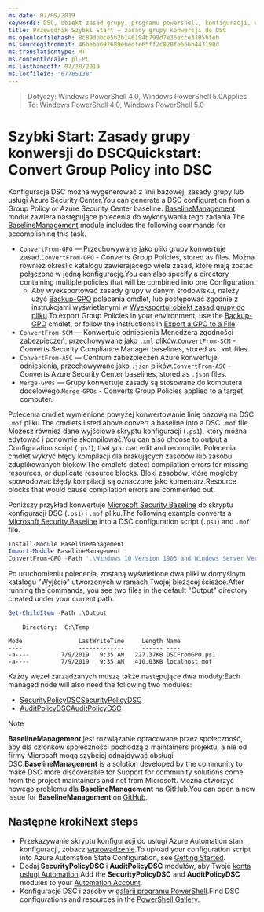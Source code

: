 ```yaml
---
ms.date: 07/09/2019
keywords: DSC, obiekt zasad grupy, programu powershell, konfiguracji, ustawienia
title: Przewodnik Szybki Start — zasady grupy konwersji do DSC
ms.openlocfilehash: 8c89dbbce5b2b146194b799d7e36ecce3105bfeb
ms.sourcegitcommit: 46bebe692689ebedfe65ff2c828fe666b443198d
ms.translationtype: MT
ms.contentlocale: pl-PL
ms.lasthandoff: 07/10/2019
ms.locfileid: "67785138"
---
```

> <span data-ttu-id="1494f-103">Dotyczy: Windows PowerShell 4.0, Windows PowerShell 5.0</span><span class="sxs-lookup"><span data-stu-id="1494f-103">Applies To: Windows PowerShell 4.0, Windows PowerShell 5.0</span></span>

# <a name="quickstart-convert-group-policy-into-dsc"></a><span data-ttu-id="1494f-104">Szybki Start: Zasady grupy konwersji do DSC</span><span class="sxs-lookup"><span data-stu-id="1494f-104">Quickstart: Convert Group Policy into DSC</span></span>

<span data-ttu-id="1494f-105">Konfiguracja DSC można wygenerować z linii bazowej, zasady grupy lub usługi Azure Security Center.</span><span class="sxs-lookup"><span data-stu-id="1494f-105">You can generate a DSC configuration from a Group Policy or Azure Security Center baseline.</span></span> <span data-ttu-id="1494f-106">[BaselineManagement](https://www.powershellgallery.com/packages/BaselineManagement) moduł zawiera następujące polecenia do wykonywania tego zadania.</span><span class="sxs-lookup"><span data-stu-id="1494f-106">The [BaselineManagement](https://www.powershellgallery.com/packages/BaselineManagement) module includes the following commands for accomplishing this task.</span></span>

- <span data-ttu-id="1494f-107">`ConvertFrom-GPO` — Przechowywane jako pliki grupy konwertuje zasad.</span><span class="sxs-lookup"><span data-stu-id="1494f-107">`ConvertFrom-GPO` - Converts Group Policies, stored as files.</span></span> <span data-ttu-id="1494f-108">Można również określić katalogu zawierającego wiele zasad, które mają zostać połączone w jedną konfigurację.</span><span class="sxs-lookup"><span data-stu-id="1494f-108">You can also specify a directory containing multiple policies that will be combined into one Configuration.</span></span>
  - <span data-ttu-id="1494f-109">Aby wyeksportować zasady grupy w danym środowisku, należy użyć [Backup-GPO](/powershell/module/grouppolicy/backup-gpo?view=win10-ps) polecenia cmdlet, lub postępować zgodnie z instrukcjami wyświetlanymi w [Wyeksportuj obiekt zasad grupy do pliku](/microsoft-desktop-optimization-pack/agpm/export-a-gpo-to-a-file).</span><span class="sxs-lookup"><span data-stu-id="1494f-109">To export Group Policies in your environment, use the [Backup-GPO](/powershell/module/grouppolicy/backup-gpo?view=win10-ps) cmdlet, or follow the instructions in [Export a GPO to a File](/microsoft-desktop-optimization-pack/agpm/export-a-gpo-to-a-file).</span></span>
- <span data-ttu-id="1494f-110">`ConvertFrom-SCM` — Konwertuje odniesienia Menedżera zgodności zabezpieczeń, przechowywane jako `.xml` plików.</span><span class="sxs-lookup"><span data-stu-id="1494f-110">`ConvertFrom-SCM` - Converts Security Compliance Manager baselines, stored as `.xml` files.</span></span>
- <span data-ttu-id="1494f-111">`ConvertFrom-ASC` — Centrum zabezpieczeń Azure konwertuje odniesienia, przechowywane jako `.json` plików.</span><span class="sxs-lookup"><span data-stu-id="1494f-111">`ConvertFrom-ASC` - Converts Azure Security Center baselines, stored as `.json` files.</span></span>
- <span data-ttu-id="1494f-112">`Merge-GPOs` — Grupy konwertuje zasady są stosowane do komputera docelowego.</span><span class="sxs-lookup"><span data-stu-id="1494f-112">`Merge-GPOs` - Converts Group Policies applied to a target computer.</span></span>

<span data-ttu-id="1494f-113">Polecenia cmdlet wymienione powyżej konwertowanie linię bazową na DSC `.mof` pliku.</span><span class="sxs-lookup"><span data-stu-id="1494f-113">The cmdlets listed above convert a baseline into a DSC `.mof` file.</span></span> <span data-ttu-id="1494f-114">Możesz również dane wyjściowe skryptu konfiguracji (`.ps1`), który można edytować i ponownie skompilować.</span><span class="sxs-lookup"><span data-stu-id="1494f-114">You can also choose to output a Configuration script (`.ps1`), that you can edit and recompile.</span></span> <span data-ttu-id="1494f-115">Polecenia cmdlet wykryć błędy kompilacji dla brakujących zasobów lub zasobu zduplikowanych bloków.</span><span class="sxs-lookup"><span data-stu-id="1494f-115">The cmdlets detect compilation errors for missing resources, or duplicate resource blocks.</span></span> <span data-ttu-id="1494f-116">Bloki zasobów, które mogłoby spowodować błędy kompilacji są oznaczone jako komentarz.</span><span class="sxs-lookup"><span data-stu-id="1494f-116">Resource blocks that would cause compilation errors are commented out.</span></span>

<span data-ttu-id="1494f-117">Poniższy przykład konwertuje [Microsoft Security Baseline](https://www.microsoft.com/en-us/download/details.aspx?id=55319) do skryptu konfiguracji DSC (`.ps1`) i `.mof` pliku.</span><span class="sxs-lookup"><span data-stu-id="1494f-117">The following example converts a [Microsoft Security Baseline](https://www.microsoft.com/en-us/download/details.aspx?id=55319) into a DSC configuration script (`.ps1`) and `.mof` file.</span></span>

```powershell
Install-Module BaselineManagement
Import-Module BaselineManagement
ConvertFrom-GPO -Path '.\Windows 10 Version 1903 and Windows Server Version 1903 Security Baseline\GPOs\' -OutputConfigurationScript
```

<span data-ttu-id="1494f-118">Po uruchomieniu polecenia, zostaną wyświetlone dwa pliki w domyślnym katalogu "Wyjście" utworzonych w ramach Twojej bieżącej ścieżce.</span><span class="sxs-lookup"><span data-stu-id="1494f-118">After running the commands, you see two files in the default "Output" directory created under your current path.</span></span>

```powershell
Get-ChildItem -Path .\Output
```

```Output
    Directory:  C:\Temp

Mode                LastWriteTime     Length Name
----                -------------     ------ ----
-a----         7/9/2019   9:35 AM   227.37KB DSCFromGPO.ps1
-a----         7/9/2019   9:35 AM   410.03KB localhost.mof
```

<span data-ttu-id="1494f-119">Każdy węzeł zarządzanych muszą także następujące dwa moduły:</span><span class="sxs-lookup"><span data-stu-id="1494f-119">Each managed node will also need the following two modules:</span></span>

- [<span data-ttu-id="1494f-120">SecurityPolicyDSC</span><span class="sxs-lookup"><span data-stu-id="1494f-120">SecurityPolicyDSC</span></span>](https://www.powershellgallery.com/packages/SecurityPolicyDsc)
- [<span data-ttu-id="1494f-121">AuditPolicyDSC</span><span class="sxs-lookup"><span data-stu-id="1494f-121">AuditPolicyDSC</span></span>](https://www.powershellgallery.com/packages/AuditPolicyDsc)

> [!NOTE]
> <span data-ttu-id="1494f-122">**BaselineManagement** jest rozwiązanie opracowane przez społeczność, aby dla członków społeczności pochodzą z maintainers projektu, a nie od firmy Microsoft mogą szybciej odnajdywać obsługi DSC.</span><span class="sxs-lookup"><span data-stu-id="1494f-122">**BaselineManagement** is a solution developed by the community to make DSC more discoverable for Support for community solutions come from the project maintainers and not from Microsoft.</span></span> <span data-ttu-id="1494f-123">Można otworzyć nowego problemu dla **BaselineManagement** na [GitHub](https://github.com/microsoft/BaselineManagement).</span><span class="sxs-lookup"><span data-stu-id="1494f-123">You can open a new issue for **BaselineManagement** on [GitHub](https://github.com/microsoft/BaselineManagement).</span></span>

## <a name="next-steps"></a><span data-ttu-id="1494f-124">Następne kroki</span><span class="sxs-lookup"><span data-stu-id="1494f-124">Next steps</span></span>

- <span data-ttu-id="1494f-125">Przekazywanie skryptu konfiguracji do usługi Azure Automation stan konfiguracji, zobacz [wprowadzenie](/automation/automation-dsc-getting-started#importing-a-configuration-into-azure-automation).</span><span class="sxs-lookup"><span data-stu-id="1494f-125">To upload your configuration script into Azure Automation State Configuration, see [Getting Started](/automation/automation-dsc-getting-started#importing-a-configuration-into-azure-automation).</span></span>
- <span data-ttu-id="1494f-126">Dodaj **SecurityPolicyDSC** i **AuditPolicyDSC** modułów, aby Twoje [konta usługi Automation](/azure/automation/shared-resources/modules).</span><span class="sxs-lookup"><span data-stu-id="1494f-126">Add the **SecurityPolicyDSC** and **AuditPolicyDSC** modules to your [Automation Account](/azure/automation/shared-resources/modules).</span></span>
- <span data-ttu-id="1494f-127">Konfiguracje DSC i zasoby w [galerii programu PowerShell](https://www.powershellgallery.com/).</span><span class="sxs-lookup"><span data-stu-id="1494f-127">Find DSC configurations and resources in the [PowerShell Gallery](https://www.powershellgallery.com/).</span></span>

